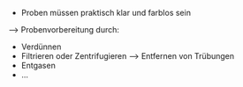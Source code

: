- Proben müssen praktisch klar und farblos sein

--> Probenvorbereitung durch:
- Verdünnen
- Filtrieren oder Zentrifugieren --> Entfernen von Trübungen
- Entgasen
- ...

